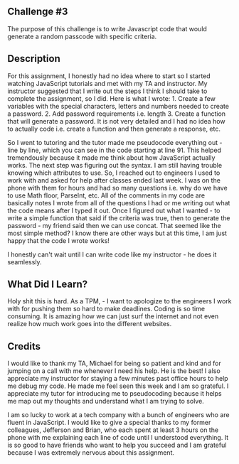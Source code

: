 ## Challenge #3
The purpose of this challenge is to write Javascript code that would generate a random passcode with specific criteria. 

## Description
For this assignment, I honestly had no idea where to start so I started watching JavaScript tutorials and met with my TA and instructor. My instructor suggested that I write out the steps I think I should take to complete the assignment, so I did. Here is what I wrote: 1. Create a few variables with the special characters, letters and numbers needed to create a password. 2. Add password requirements i.e. length 3. Create a function that will generate a password. It is not very detailed and I had no idea how to actually code i.e. create a function and then generate a response, etc. 

So I went to tutoring and the tutor made me pseudocode everything out - line by line, which you can see in the code starting at line 91. This helped tremendously because it made me think about how JavaScript actually works. The next step was figuring out the syntax. I am still having trouble knowing which attributes to use. So, I reached out to engineers I used to work with and asked for help after classes ended last week. I was on the phone with them for hours and had so many questions i.e. why do we have to use Math floor, ParseInt, etc. All of the comments in my code are basically notes I wrote from all of the questions I had or me writing out what the code means after I typed it out. Once I figured out what I wanted - to write a simple function that said if the criteria was true, then to generate the password - my friend said then we can use concat. That seemed like the most simple method? I know there are other ways but at this time, I am just happy that the code I wrote works! 

I honestly can't wait until I can write code like my instructor - he does it seamlessly. 

## What Did I Learn?
Holy shit this is hard. As a TPM, - I want to apologize to the engineers I work with for pushing them so hard to make deadlines. Coding is so time consuming. It is amazing how we can just surf the internet and not even realize how much work goes into the different websites. 

## Credits
I would like to thank my TA, Michael for being so patient and kind and for jumping on a call with me whenever I need his help. He is the best! I also appreciate my instructor for staying a few minutes past office hours to help me debug my code. He made me feel seen this week and I am so grateful. I appreciate my tutor for introducing me to pseudocoding because it helps me map out my thoughts and understand what I am trying to solve. 

I am so lucky to work at a tech company with a bunch of engineers who are fluent in JavaScript. I would like to give a special thanks to my former colleagues, Jefferson and Brian, who each spent at least 3 hours on the phone with me explaining each line of code until I understood everything. It is so good to have friends who want to help you succeed and I am grateful because I was extremely nervous about this assignment. 

